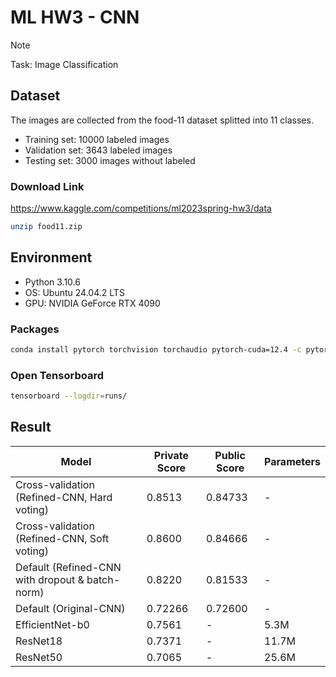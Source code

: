 # ML HW3 - CNN
> [!Note]
> Task: Image Classification

## Dataset
The images are collected from the food-11 dataset splitted into 11 classes.
- Training set: 10000 labeled images
- Validation set: 3643 labeled images
- Testing set: 3000 images without labeled

### Download Link
https://www.kaggle.com/competitions/ml2023spring-hw3/data
```bash
unzip food11.zip
```

## Environment
- Python 3.10.6
- OS: Ubuntu 24.04.2 LTS
- GPU: NVIDIA GeForce RTX 4090
### Packages
```bash
conda install pytorch torchvision torchaudio pytorch-cuda=12.4 -c pytorch -c nvidia scikit-learn
```
### Open Tensorboard
```bash
tensorboard --logdir=runs/
```

## Result
| Model | Private Score | Public Score | Parameters |
|-------|---------------|--------------|------------|
| Cross-validation (Refined-CNN, Hard voting) | 0.8513 | 0.84733 | - |
| Cross-validation (Refined-CNN, Soft voting) | 0.8600 | 0.84666 | - |
| Default (Refined-CNN with dropout & batch-norm) | 0.8220 | 0.81533 | - |
| Default (Original-CNN) | 0.72266 | 0.72600 | - |
| EfficientNet-b0 | 0.7561 | - | 5.3M |
| ResNet18 | 0.7371 | - | 11.7M |
| ResNet50 | 0.7065 | - | 25.6M |
